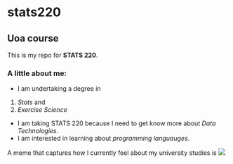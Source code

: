 # stats220
## Uoa course
This is my repo for **STATS 220**. 

### A little about me:

- I am undertaking a degree in
1. *Stats* and
2. *Exercise Science*

- I am taking STATS 220 because I need to get know more about *Data Technologies*.
- I am interested in learning about *programming languauges*.

A meme that captures how I currently feel about my university studies is 
 ![](https://media1.tenor.com/m/8O7yHWjYVUMAAAAd/hungry-starving.gif)
